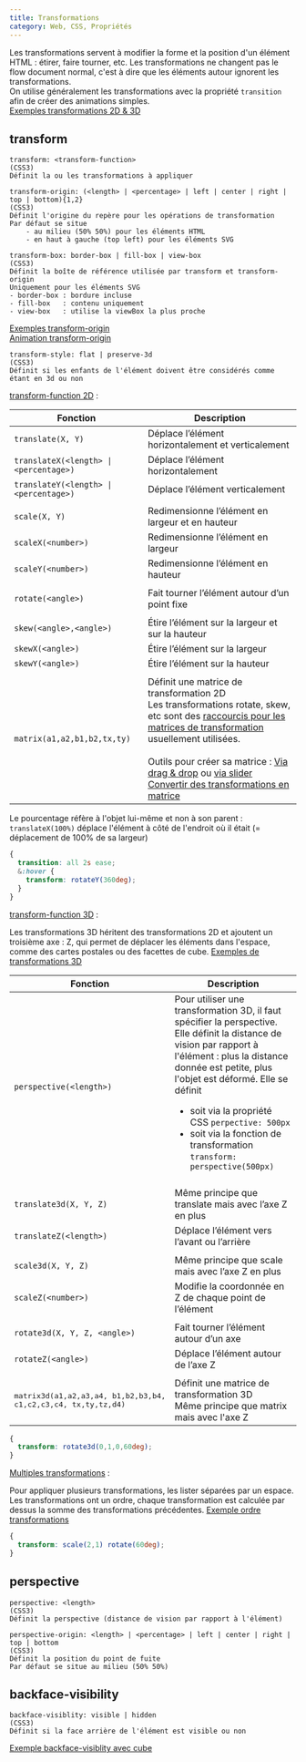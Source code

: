 ```yaml
---
title: Transformations
category: Web, CSS, Propriétés
---
```


Les transformations servent à modifier la forme et la position d'un élément HTML : étirer, faire tourner, etc.
Les transformations ne changent pas le flow document normal, c'est à dire que les éléments autour ignorent les transformations.  
On utilise généralement les transformations avec la propriété `transition` afin de créer des animations simples.  
[Exemples transformations 2D & 3D](https://jsfiddle.net/amt01/6enswd6e/)

## transform

``` plain
transform: <transform-function>
(CSS3)
Définit la ou les transformations à appliquer
```

``` plain
transform-origin: (<length> | <percentage> | left | center | right | top | bottom){1,2}
(CSS3)
Définit l'origine du repère pour les opérations de transformation
Par défaut se situe
    - au milieu (50% 50%) pour les éléments HTML
    - en haut à gauche (top left) pour les éléments SVG
```

``` plain
transform-box: border-box | fill-box | view-box
(CSS3)
Définit la boîte de référence utilisée par transform et transform-origin
Uniquement pour les éléments SVG
- border-box : bordure incluse
- fill-box   : contenu uniquement
- view-box   : utilise la viewBox la plus proche
```

[Exemples transform-origin](https://developer.mozilla.org/fr/docs/Web/CSS/transform-origin#Exemples)  
[Animation transform-origin](https://codepen.io/sdras/full/dVwaZG/)

``` plain
transform-style: flat | preserve-3d
(CSS3)
Définit si les enfants de l'élément doivent être considérés comme étant en 3d ou non
```

<ins>transform-function 2D</ins> :

<table>
  <thead>
    <tr>
      <th>Fonction</th>
      <th>Description</th>
    </tr>
  </thead>
  <tbody>
    <tr>
      <td><code>translate(X, Y)</code></td>
      <td>Déplace l’élément horizontalement et verticalement</td>
    </tr>
    <tr>
      <td><code>translateX(&lt;length&gt; | &lt;percentage&gt;)</code></td>
      <td>Déplace l’élément horizontalement</td>
    </tr>
    <tr>
      <td><code>translateY(&lt;length&gt; | &lt;percentage&gt;)</code></td>
      <td>Déplace l’élément verticalement</td>
    </tr>
    <tr>
      <td colspan="2"></td>
    </tr>
    <tr>
      <td><code>scale(X, Y)</code></td>
      <td>Redimensionne l’élément en largeur et en hauteur</td>
    </tr>
    <tr>
      <td><code>scaleX(&lt;number&gt;)</code></td>
      <td>Redimensionne l’élément en largeur</td>
    </tr>
    <tr>
      <td><code>scaleY(&lt;number&gt;)</code></td>
      <td>Redimensionne l’élément en hauteur</td>
    </tr>
    <tr>
      <td colspan="2"></td>
    </tr>
    <tr>
      <td><code>rotate(&lt;angle&gt;)</code></td>
      <td>Fait tourner l’élément autour d’un point fixe</td>
    </tr>
    <tr>
      <td colspan="2"></td>
    </tr>
    <tr>
      <td><code>skew(&lt;angle&gt;,&lt;angle&gt;)</code></td>
      <td>Étire l’élément sur la largeur et sur la hauteur</td>
    </tr>
    <tr>
      <td><code>skewX(&lt;angle&gt;)</code></td>
      <td>Étire l’élément sur la largeur</td>
    </tr>
    <tr>
      <td><code>skewY(&lt;angle&gt;)</code></td>
      <td>Étire l’élément sur la hauteur</td>
    </tr>
    <tr>
      <td colspan="2"></td>
    </tr>
    <tr>
      <td><code>matrix(a1,a2,b1,b2,tx,ty)</code></td>
      <td>Définit une matrice de transformation 2D<br>
Les transformations rotate, skew, etc sont des
<a href="https://jsfiddle.net/amt01/nwhx4kmo/">raccourcis pour les matrices de transformation</a> usuellement utilisées.<br>
<br>
Outils pour créer sa matrice :
<a href="http://peterned.home.xs4all.nl/matrices">Via drag & drop</a>
ou <a href="http://jsfiddle.net/nK2u7/103/">via slider</a><br>
<a href="http://meyerweb.com/eric/tools/matrix/">Convertir des transformations en matrice</a>
</td>
    </tr>
  </tbody>
</table>

Le pourcentage réfère à l'objet lui-même et non à son parent : `translateX(100%)` déplace l'élément à côté de l'endroit où il était (= déplacement de 100% de sa largeur)

``` scss
{
  transition: all 2s ease;
  &:hover {
    transform: rotateY(360deg);
  }
}
```

<ins>transform-function 3D</ins> :

Les transformations 3D héritent des transformations 2D et ajoutent un troisième axe : Z, qui permet de déplacer les éléments dans l'espace, comme des cartes postales ou des facettes de cube. 
[Exemples de transformations 3D](http://css3.bradshawenterprises.com/transforms/)

<table>
  <thead>
    <tr>
      <th>Fonction</th>
      <th>Description</th>
    </tr>
  </thead>
  <tbody>
    <tr>
      <td><code>perspective(&lt;length&gt;)</code></td>
      <td>Pour utiliser une transformation 3D, il faut spécifier la perspective. Elle définit la distance de vision par rapport à l'élément : plus la distance donnée est petite, plus l'objet est déformé. Elle se définit

<ul>
<li>soit via la propriété CSS <code>perpective: 500px</code></li>
<li>soit via la fonction de transformation <code>transform: perspective(500px)</code></li>
</ul>
</td>
    </tr>
    <tr>
      <td colspan="2"></td>
    </tr>
    <tr>
      <td><code>translate3d(X, Y, Z)</code></td>
      <td>Même principe que translate mais avec l’axe Z en plus</td>
    </tr>
    <tr>
      <td><code>translateZ(&lt;length&gt;)</code></td>
      <td>Déplace l’élément vers l’avant ou l’arrière</td>
    </tr>
    <tr>
      <td colspan="2"></td>
    </tr>
    <tr>
      <td><code>scale3d(X, Y, Z)</code></td>
      <td>Même principe que scale mais avec l’axe Z en plus</td>
    </tr>
    <tr>
      <td><code>scaleZ(&lt;number&gt;)</code></td>
      <td>Modifie la coordonnée en Z de chaque point de l’élément</td>
    </tr>
    <tr>
      <td colspan="2"></td>
    </tr>
    <tr>
      <td><code>rotate3d(X, Y, Z, &lt;angle&gt;)</code></td>
      <td>Fait tourner l’élément autour d’un axe</td>
    </tr>
    <tr>
      <td><code>rotateZ(&lt;angle&gt;)</code></td>
      <td>Déplace l’élément autour de l’axe Z</td>
    </tr>
    <tr>
      <td colspan="2"></td>
    </tr>
    <tr>
      <td><pre>matrix3d(a1,a2,a3,a4, b1,b2,b3,b4,
c1,c2,c3,c4, tx,ty,tz,d4)</pre></td>
      <td>Définit une matrice de transformation 3D<br> Même principe que matrix mais avec l'axe Z</td>
    </tr>
  </tbody>
</table>

``` css
{
  transform: rotate3d(0,1,0,60deg);
}
```

<ins>Multiples transformations</ins> :

Pour appliquer plusieurs transformations, les lister séparées par un espace.  
Les transformations ont un ordre, chaque transformation est calculée par dessus la somme des transformations précédentes. [Exemple ordre transformations](https://jsfiddle.net/amt01/23nm563L/)

``` css
{
  transform: scale(2,1) rotate(60deg);
}
```

## perspective

``` plain
perspective: <length>
(CSS3)
Définit la perspective (distance de vision par rapport à l'élément)
```

``` plain
perspective-origin: <length> | <percentage> | left | center | right | top | bottom
(CSS3)
Définit la position du point de fuite
Par défaut se situe au milieu (50% 50%)
```

## backface-visibility

``` plain
backface-visiblity: visible | hidden
(CSS3)
Définit si la face arrière de l'élément est visible ou non
```

[Exemple backface-visiblity avec cube](http://webkit.org/blog-files/3d-transforms/morphing-cubes.html)
